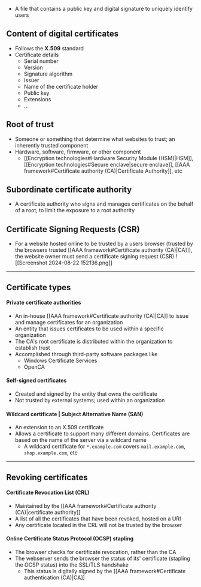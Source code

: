 - A file that contains a public key and digital signature to uniquely identify users 
## Content of digital certificates
- Follows the **X.509** standard
- Certificate details
	- Serial number
	- Version
	- Signature algorithm
	- Issuer
	- Name of the certificate holder
	- Public key
	- Extensions
	- ...
## Root of trust
- Someone or something that determine what websites to trust; an inherently trusted component
- Hardware, software, firmware, or other component
	- [[Encryption technologies#Hardware Security Module (HSM)|HSM]], [[Encryption technologies#Secure enclave|secure enclave]], [[AAA framework#Certificate authority (CA)|Certificate Authority]], etc
## Subordinate certificate authority
- A certificate authority who signs and manages certificates on the behalf of a root, to limit the exposure to a root authority 
## Certificate Signing Requests (CSR)
- For a website hosted online to be trusted by a users browser (trusted by the browsers trusted [[AAA framework#Certificate authority (CA)|CA]]), the website owner must send a certificate signing request (CSR)
![[Screenshot 2024-08-22 152136.png]]
---
## Certificate types
#### Private certificate authorities
- An in-house [[AAA framework#Certificate authority (CA)|CA]] to issue and manage certificates for an organization
- An entity that issues certificates to be used within a specific organization
- The CA's root certificate is distributed within the organization to establish trust
- Accomplished through third-party software packages like
	- Windows Certificate Services
	- OpenCA
#### Self-signed certificates
- Created and signed by the entity that owns the certificate
- Not trusted by external systems; used within an organization
#### Wildcard certificate | Subject Alternative Name (SAN)
- An extension to an X.509 certificate
- Allows a certificate to support many different domains. Certificates are based on the name of the server via a wildcard name
	- A wildcard certificate for `*.example.com` covers `mail.example.com`, `shop.example.com`, etc
---
## Revoking certificates
#### Certificate Revocation List (CRL)
- Maintained by the [[AAA framework#Certificate authority (CA)|certificate authority]]
- A list of all the certificates that have been revoked, hosted on a URI
- Any certificate located in the CRL will not be trusted by the browser
#### Online Certificate Status Protocol (OCSP) stapling
- The browser checks for certificate revocation, rather than the CA
- The webserver sends the browser the status of its' certificate (stapling the OCSP status) into the SSL/TLS handshake
	- This status is digitally signed by the [[AAA framework#Certificate authentication (CA)|CA]]
